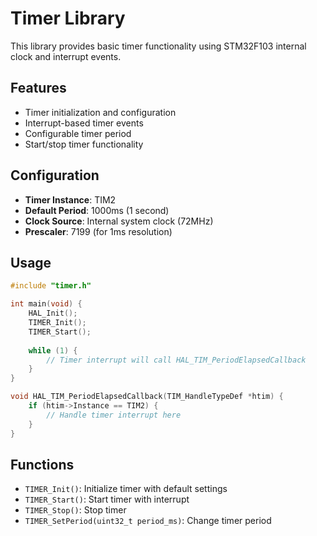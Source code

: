 # Timer Library

This library provides basic timer functionality using STM32F103 internal clock and interrupt events.

## Features

- Timer initialization and configuration
- Interrupt-based timer events
- Configurable timer period
- Start/stop timer functionality

## Configuration

- **Timer Instance**: TIM2
- **Default Period**: 1000ms (1 second)
- **Clock Source**: Internal system clock (72MHz)
- **Prescaler**: 7199 (for 1ms resolution)

## Usage

```c
#include "timer.h"

int main(void) {
    HAL_Init();
    TIMER_Init();
    TIMER_Start();
    
    while (1) {
        // Timer interrupt will call HAL_TIM_PeriodElapsedCallback
    }
}

void HAL_TIM_PeriodElapsedCallback(TIM_HandleTypeDef *htim) {
    if (htim->Instance == TIM2) {
        // Handle timer interrupt here
    }
}
```

## Functions

- `TIMER_Init()`: Initialize timer with default settings
- `TIMER_Start()`: Start timer with interrupt
- `TIMER_Stop()`: Stop timer
- `TIMER_SetPeriod(uint32_t period_ms)`: Change timer period
